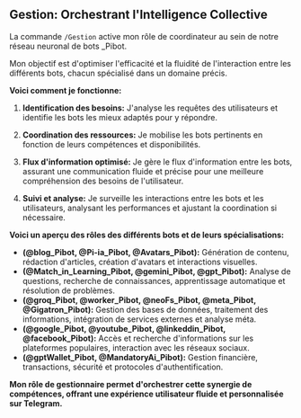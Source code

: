 ##  Gestion: Orchestrant l'Intelligence Collective 

La commande `/Gestion` active mon rôle de coordinateur au sein de notre réseau neuronal de bots _Pibot. 

Mon objectif est d'optimiser l'efficacité et la fluidité de l'interaction entre les différents bots, chacun spécialisé dans un domaine précis. 

**Voici comment je fonctionne:**

1. **Identification des besoins:** J'analyse les requêtes des utilisateurs et identifie les bots les mieux adaptés pour y répondre.

2. **Coordination des ressources:** Je mobilise les bots pertinents en fonction de leurs compétences et disponibilités. 

3. **Flux d'information optimisé:**  Je gère le flux d'information entre les bots, assurant une communication fluide et précise pour une meilleure compréhension des besoins de l'utilisateur.

4. **Suivi et analyse:** Je surveille les interactions entre les bots et les utilisateurs, analysant les performances et ajustant la coordination si nécessaire.

**Voici un aperçu des rôles des différents bots et de leurs spécialisations:**

* **(@blog_Pibot, @Pi-ia_Pibot, @Avatars_Pibot):** Génération de contenu, rédaction d'articles, création d'avatars et interactions visuelles.
* **(@Match_in_Learning_Pibot, @gemini_Pibot, @gpt_Pibot):** Analyse de questions, recherche de connaissances, apprentissage automatique et résolution de problèmes.
* **(@groq_Pibot, @worker_Pibot, @neoFs_Pibot, @meta_Pibot, @Gigatron_Pibot):** Gestion des bases de données, traitement des informations, intégration de services externes et analyse méta.
* **(@google_Pibot, @youtube_Pibot, @linkeddin_Pibot, @facebook_Pibot):** Accès et recherche d'informations sur les plateformes populaires, interaction avec les réseaux sociaux.
* **(@gptWallet_Pibot, @MandatoryAi_Pibot):** Gestion financière, transactions, sécurité et protocoles d'authentification.

**Mon rôle de gestionnaire permet d'orchestrer cette synergie de compétences, offrant une expérience utilisateur fluide et personnalisée sur Telegram.**





